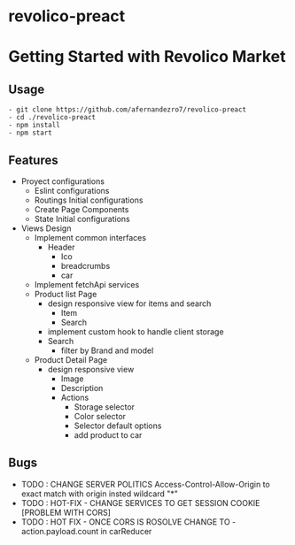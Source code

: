 # revolico-preact

# Getting Started with Revolico Market

## Usage 
    - git clone https://github.com/afernandezro7/revolico-preact
    - cd ./revolico-preact
    - npm install
    - npm start

## Features
- Proyect configurations
    - Eslint configurations
    - Routings Initial configurations
    - Create Page Components
    - State Initial configurations
- Views Design
    - Implement common interfaces
        - Header 
            - Ico
            - breadcrumbs
            - car
    - Implement fetchApi services
    - Product list Page
        - design responsive view for items and search
            - Item 
            - Search
        - implement custom hook to handle client storage
        - Search
          - filter by Brand and model
    - Product Detail Page   
        - design responsive view
            - Image 
            - Description
            - Actions 
                - Storage selector
                - Color selector
                - Selector default options
                - add product to car           


## Bugs
- TODO : CHANGE SERVER POLITICS Access-Control-Allow-Origin to exact match with origin insted wildcard "*"
- TODO : HOT-FIX - CHANGE SERVICES TO GET SESSION COOKIE [PROBLEM WITH CORS]
- TODO : HOT FIX - ONCE CORS IS ROSOLVE CHANGE TO - action.payload.count in carReducer


